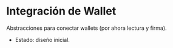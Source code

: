 # Integración de Wallet
Abstracciones para conectar wallets (por ahora lectura y firma).
- Estado: diseño inicial.
